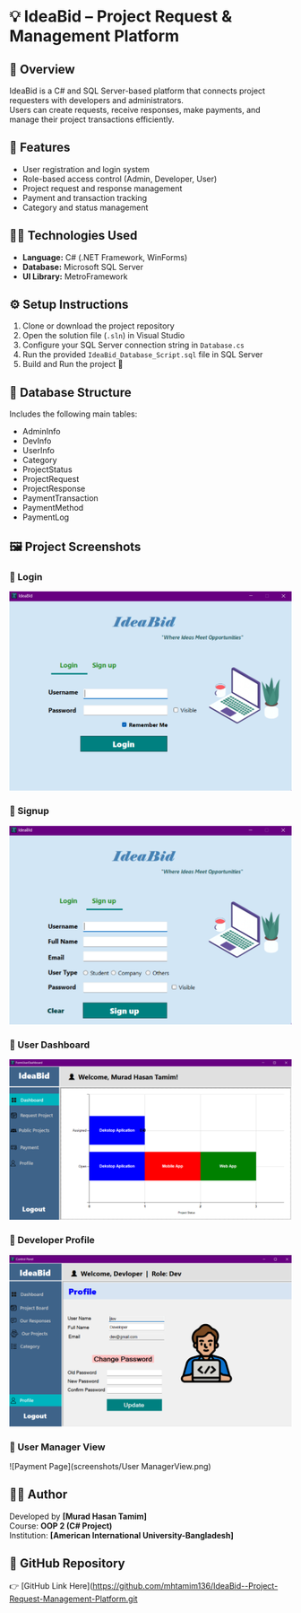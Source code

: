 ﻿# 💡 IdeaBid – Project Request & Management Platform

## 📘 Overview
IdeaBid is a C# and SQL Server-based platform that connects project requesters with developers and administrators.  
Users can create requests, receive responses, make payments, and manage their project transactions efficiently.

## 🧰 Features
- User registration and login system  
- Role-based access control (Admin, Developer, User)  
- Project request and response management  
- Payment and transaction tracking  
- Category and status management  

## 🧑‍💻 Technologies Used
- **Language:** C# (.NET Framework, WinForms)  
- **Database:** Microsoft SQL Server  
- **UI Library:** MetroFramework  

## ⚙️ Setup Instructions
1. Clone or download the project repository  
2. Open the solution file (`.sln`) in Visual Studio  
3. Configure your SQL Server connection string in `Database.cs`  
4. Run the provided `IdeaBid_Database_Script.sql` file in SQL Server  
5. Build and Run the project 🎯  

## 🧩 Database Structure
Includes the following main tables:
- AdminInfo  
- DevInfo  
- UserInfo  
- Category  
- ProjectStatus  
- ProjectRequest  
- ProjectResponse  
- PaymentTransaction  
- PaymentMethod  
- PaymentLog  

## 🖼️ Project Screenshots

### 🔹 Login 
![Login Page](screenshots/LoginForm.png)

### 🔹 Signup
![Login Page](screenshots/SignupForm.png)

### 🔹 User Dashboard
![User Dashboard](screenshots/UserDashboard.png)

### 🔹 Developer Profile
![Admin Dashboard](screenshots/DevloperProfile.png)

### 🔹 User Manager View
![Payment Page](screenshots/User ManagerView.png)


## 🧑‍🏫 Author
Developed by **[Murad Hasan Tamim]**  
Course: **OOP 2 (C# Project)**  
Institution: **[American International University-Bangladesh]**  

## 🔗 GitHub Repository
👉 [GitHub Link Here](https://github.com/mhtamim136/IdeaBid--Project-Request-Management-Platform.git
